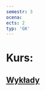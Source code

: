 ```yaml
---
semestr: 3
ocena: 
ects: 2
typ: 'GK'
---
```


# Kurs:
## [Wykłady](/Notatki/Semestr%203/Niezawodność%20i%20diagnostyka%20układów%20cyfrowych%201/Wykłady/Wykłady.md)